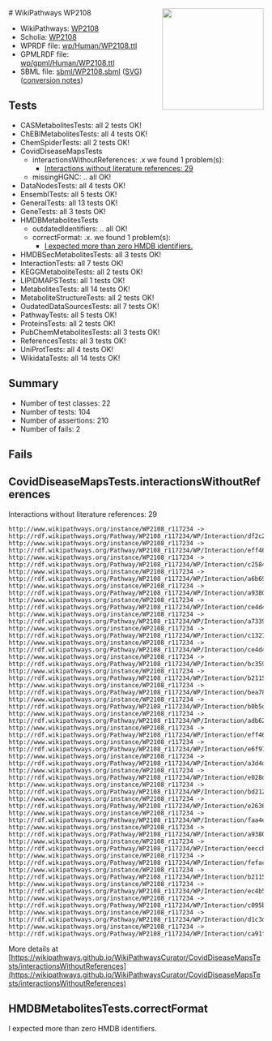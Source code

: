 <img style="float: right; width: 200px" src="../logo.png" />
# WikiPathways WP2108

* WikiPathways: [WP2108](https://identifiers.org/wikipathways:WP2108)
* Scholia: [WP2108](https://scholia.toolforge.org/wikipathways/WP2108)
* WPRDF file: [wp/Human/WP2108.ttl](../wp/Human/WP2108.ttl)
* GPMLRDF file: [wp/gpml/Human/WP2108.ttl](../wp/gpml/Human/WP2108.ttl)
* SBML file: [sbml/WP2108.sbml](../sbml/WP2108.sbml) ([SVG](../sbml/WP2108.svg)) ([conversion notes](../sbml/WP2108.txt))

## Tests
* CASMetabolitesTests: all 2 tests OK!
* ChEBIMetabolitesTests: all 4 tests OK!
* ChemSpiderTests: all 2 tests OK!
* CovidDiseaseMapsTests
    * interactionsWithoutReferences: .x we found 1 problem(s):
        * [Interactions without literature references: 29](#9701cd09)
    * missingHGNC: .. all OK!
* DataNodesTests: all 4 tests OK!
* EnsemblTests: all 5 tests OK!
* GeneralTests: all 13 tests OK!
* GeneTests: all 3 tests OK!
* HMDBMetabolitesTests
    * outdatedIdentifiers: .. all OK!
    * correctFormat: .x. we found 1 problem(s):
        * [I expected more than zero HMDB identifiers.](#ad154c1e)
* HMDBSecMetabolitesTests: all 3 tests OK!
* InteractionTests: all 7 tests OK!
* KEGGMetaboliteTests: all 2 tests OK!
* LIPIDMAPSTests: all 1 tests OK!
* MetabolitesTests: all 14 tests OK!
* MetaboliteStructureTests: all 2 tests OK!
* OudatedDataSourcesTests: all 7 tests OK!
* PathwayTests: all 5 tests OK!
* ProteinsTests: all 2 tests OK!
* PubChemMetabolitesTests: all 3 tests OK!
* ReferencesTests: all 3 tests OK!
* UniProtTests: all 4 tests OK!
* WikidataTests: all 14 tests OK!


## Summary

* Number of test classes: 22
* Number of tests: 104
* Number of assertions: 210
* Number of fails: 2

## Fails

<a name="9701cd09" />

## CovidDiseaseMapsTests.interactionsWithoutReferences

Interactions without literature references: 29
```
http://www.wikipathways.org/instance/WP2108_r117234 -> http://rdf.wikipathways.org/Pathway/WP2108_r117234/WP/Interaction/df2c2
http://www.wikipathways.org/instance/WP2108_r117234 -> http://rdf.wikipathways.org/Pathway/WP2108_r117234/WP/Interaction/eff46_2
http://www.wikipathways.org/instance/WP2108_r117234 -> http://rdf.wikipathways.org/Pathway/WP2108_r117234/WP/Interaction/c2584
http://www.wikipathways.org/instance/WP2108_r117234 -> http://rdf.wikipathways.org/Pathway/WP2108_r117234/WP/Interaction/a6b69
http://www.wikipathways.org/instance/WP2108_r117234 -> http://rdf.wikipathways.org/Pathway/WP2108_r117234/WP/Interaction/a9380_2
http://www.wikipathways.org/instance/WP2108_r117234 -> http://rdf.wikipathways.org/Pathway/WP2108_r117234/WP/Interaction/ce4d4_2
http://www.wikipathways.org/instance/WP2108_r117234 -> http://rdf.wikipathways.org/Pathway/WP2108_r117234/WP/Interaction/a7339
http://www.wikipathways.org/instance/WP2108_r117234 -> http://rdf.wikipathways.org/Pathway/WP2108_r117234/WP/Interaction/c1327
http://www.wikipathways.org/instance/WP2108_r117234 -> http://rdf.wikipathways.org/Pathway/WP2108_r117234/WP/Interaction/ce4d4_1
http://www.wikipathways.org/instance/WP2108_r117234 -> http://rdf.wikipathways.org/Pathway/WP2108_r117234/WP/Interaction/bc359
http://www.wikipathways.org/instance/WP2108_r117234 -> http://rdf.wikipathways.org/Pathway/WP2108_r117234/WP/Interaction/b2115_1
http://www.wikipathways.org/instance/WP2108_r117234 -> http://rdf.wikipathways.org/Pathway/WP2108_r117234/WP/Interaction/bea78
http://www.wikipathways.org/instance/WP2108_r117234 -> http://rdf.wikipathways.org/Pathway/WP2108_r117234/WP/Interaction/b0b5d
http://www.wikipathways.org/instance/WP2108_r117234 -> http://rdf.wikipathways.org/Pathway/WP2108_r117234/WP/Interaction/adb62
http://www.wikipathways.org/instance/WP2108_r117234 -> http://rdf.wikipathways.org/Pathway/WP2108_r117234/WP/Interaction/eff46_1
http://www.wikipathways.org/instance/WP2108_r117234 -> http://rdf.wikipathways.org/Pathway/WP2108_r117234/WP/Interaction/e6f97
http://www.wikipathways.org/instance/WP2108_r117234 -> http://rdf.wikipathways.org/Pathway/WP2108_r117234/WP/Interaction/a3d4d
http://www.wikipathways.org/instance/WP2108_r117234 -> http://rdf.wikipathways.org/Pathway/WP2108_r117234/WP/Interaction/e028d
http://www.wikipathways.org/instance/WP2108_r117234 -> http://rdf.wikipathways.org/Pathway/WP2108_r117234/WP/Interaction/bd212
http://www.wikipathways.org/instance/WP2108_r117234 -> http://rdf.wikipathways.org/Pathway/WP2108_r117234/WP/Interaction/e2636
http://www.wikipathways.org/instance/WP2108_r117234 -> http://rdf.wikipathways.org/Pathway/WP2108_r117234/WP/Interaction/faa4e
http://www.wikipathways.org/instance/WP2108_r117234 -> http://rdf.wikipathways.org/Pathway/WP2108_r117234/WP/Interaction/a9380_1
http://www.wikipathways.org/instance/WP2108_r117234 -> http://rdf.wikipathways.org/Pathway/WP2108_r117234/WP/Interaction/eeccb
http://www.wikipathways.org/instance/WP2108_r117234 -> http://rdf.wikipathways.org/Pathway/WP2108_r117234/WP/Interaction/fefac
http://www.wikipathways.org/instance/WP2108_r117234 -> http://rdf.wikipathways.org/Pathway/WP2108_r117234/WP/Interaction/b2115_2
http://www.wikipathways.org/instance/WP2108_r117234 -> http://rdf.wikipathways.org/Pathway/WP2108_r117234/WP/Interaction/ec4b5
http://www.wikipathways.org/instance/WP2108_r117234 -> http://rdf.wikipathways.org/Pathway/WP2108_r117234/WP/Interaction/c095b
http://www.wikipathways.org/instance/WP2108_r117234 -> http://rdf.wikipathways.org/Pathway/WP2108_r117234/WP/Interaction/d1c3d
http://www.wikipathways.org/instance/WP2108_r117234 -> http://rdf.wikipathways.org/Pathway/WP2108_r117234/WP/Interaction/ca91f
```

More details at [https://wikipathways.github.io/WikiPathwaysCurator/CovidDiseaseMapsTests/interactionsWithoutReferences](https://wikipathways.github.io/WikiPathwaysCurator/CovidDiseaseMapsTests/interactionsWithoutReferences)

<a name="ad154c1e" />

## HMDBMetabolitesTests.correctFormat

I expected more than zero HMDB identifiers.
